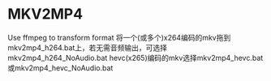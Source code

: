 # MKV2MP4
Use ffmpeg to transform format
将一个(或多个)x264编码的mkv拖到mkv2mp4_h264.bat上，若无需音频输出，可选择mkv2mp4_h264_NoAudio.bat
hevc(x265)编码的mkv选择mkv2mp4_hevc.bat或mkv2mp4_hevc_NoAudio.bat

